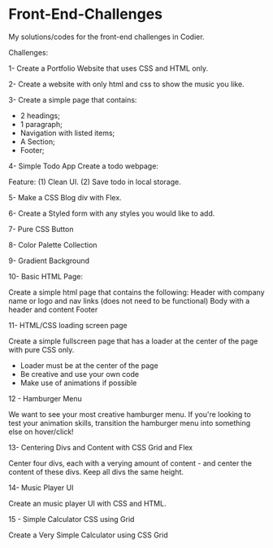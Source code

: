 # Front-End-Challenges
My solutions/codes for the front-end challenges in Codier.

Challenges:

1- Create a Portfolio Website that uses CSS and HTML only.

2- Create a website with only html and css to show the music you like.

3- Create a simple page that contains:
- 2 headings;
- 1 paragraph;
- Navigation with listed items;
- A Section;
- Footer;

4- Simple Todo App
Create a todo webpage:

Feature:
(1) Clean UI.
(2) Save todo in local storage.

5- Make a CSS Blog div with Flex.

6- Create a Styled form with any styles you would like to add.   

7- Pure CSS Button  

8- Color Palette Collection 

9- Gradient Background

10- Basic HTML Page:

Create a simple html page that contains the following:
Header with company name or logo and nav links (does not need to be functional)
Body with a header and content
Footer

11- HTML/CSS loading screen page

Create a simple fullscreen page that has a loader at the center of the page with pure CSS only.

- Loader must be at the center of the page
- Be creative and use your own code
- Make use of animations if possible

12 - Hamburger Menu

We want to see your most creative hamburger menu. If you're looking to test your animation skills, transition the hamburger menu into something else on hover/click!

13- Centering Divs and Content with CSS Grid and Flex

Center four divs, each with a verying amount of content - and center the content of these divs. Keep all divs the same height.

14- Music Player UI

Create an music player UI with CSS and HTML.

15 - Simple Calculator CSS using Grid

Create a Very Simple Calculator using CSS Grid
